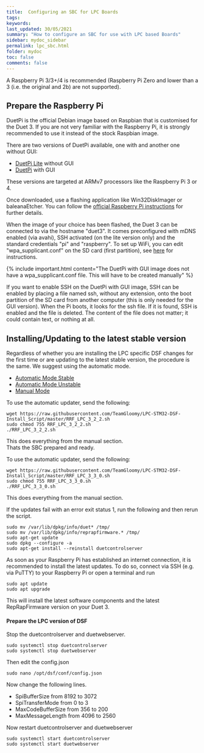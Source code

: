 ```yaml
---
title:  Configuring an SBC for LPC Boards
tags: 
keywords: 
last_updated: 30/05/2021
summary: "How to configure an SBC for use with LPC based Boards"
sidebar: mydoc_sidebar
permalink: lpc_sbc.html
folder: mydoc
toc: false
comments: false
---
```


A Raspberry Pi 3/3+/4 is recommended (Raspberry Pi Zero and lower than a 3 (i.e. the original and 2b) are not supported).

## Prepare the Raspberry Pi

DuetPi is the official Debian image based on Raspbian that is customised for the Duet 3. If you are not very familiar with the Raspberry Pi, it is strongly recommended to use it instead of the stock Raspbian image.

There are two versions of DuetPi available, one with and another one without GUI:

* [DuetPi Lite](https://pkg.duet3d.com/DuetPi-lite.zip) without GUI
* [DuetPi](https://pkg.duet3d.com/DuetPi.zip) with GUI

These versions are targeted at ARMv7 processors like the Raspberry Pi 3 or 4.

Once downloaded, use a flashing application like Win32DiskImager or baleanaEtcher. You can follow the [official Raspberry Pi instructions](https://www.raspberrypi.org/documentation/installation/installing-images/) for further details.

When the image of your choice has been flashed, the Duet 3 can be connected to via the hostname "duet3". It comes preconfigured with mDNS enabled (via avahi), SSH activated (on the lite version only) and the standard credentials "pi" and "raspberry". To set up WiFi, you can edit "wpa_supplicant.conf" on the SD card (first partition), see [here](https://www.raspberrypi.org/documentation/configuration/wireless/headless.md) for instructions.  

{% include important.html content="The DuetPi with GUI image does not have a wpa_supplicant.conf file. This will have to be created manually" %}

If you want to enable SSH on the DuetPi with GUI image, SSH can be enabled by placing a file named ssh, without any extension, onto the boot partition of the SD card from another computer (this is only needed for the GUI version). When the Pi boots, it looks for the ssh file. If it is found, SSH is enabled and the file is deleted. The content of the file does not matter; it could contain text, or nothing at all.

## Installing/Updating to the latest stable version

Regardless of whether you are installing the LPC specific DSF changes for the first time or are updating to the latest stable version, the procedure is the same. We suggest using the automatic mode.

<ul id="profileTabs" class="nav nav-tabs">
    <li class="active"><a class="noCrossRef" href="#automatic" data-toggle="tab">Automatic Mode Stable</a></li>
    <li><a class="noCrossRef" href="#autobeta" data-toggle="tab">Automatic Mode Unstable</a></li>
    <li><a class="noCrossRef" href="#manual" data-toggle="tab">Manual Mode</a></li>
</ul>
  <div class="tab-content">
<div role="tabpanel" class="tab-pane active" id="automatic" markdown="1">

To use the automatic updater, send the following:

```
wget https://raw.githubusercontent.com/TeamGloomy/LPC-STM32-DSF-Install_Script/master/RRF_LPC_3_2_2.sh
sudo chmod 755 RRF_LPC_3_2_2.sh
./RRF_LPC_3_2_2.sh
```

This does everything from the manual section.  
Thats the SBC prepared and ready.

</div>

<div role="tabpanel" class="tab-pane active" id="autobeta" markdown="1">

To use the automatic updater, send the following:

```
wget https://raw.githubusercontent.com/TeamGloomy/LPC-STM32-DSF-Install_Script/master/RRF_LPC_3_3_0.sh
sudo chmod 755 RRF_LPC_3_3_0.sh
./RRF_LPC_3_3_0.sh
```

This does everything from the manual section. 

If the updates fail with an error exit status 1, run the following and then rerun the script.  
```
sudo mv /var/lib/dpkg/info/duet* /tmp/
sudo mv /var/lib/dpkg/info/reprapfirmware.* /tmp/
sudo apt-get update
sudo dpkg --configure -a
sudo apt-get install --reinstall duetcontrolserver
```

</div>

<div role="tabpanel" class="tab-pane" id="manual" markdown="1">

As soon as your Raspberry Pi has established an internet connection, it is recommended to install the latest updates. To do so, connect via SSH (e.g. via PuTTY) to your Raspberry Pi or open a terminal and run

```
sudo apt update
sudo apt upgrade
```

This will install the latest software components and the latest RepRapFirmware version on your Duet 3.

#### Prepare the LPC version of DSF 

Stop the duetcontrolserver and duetwebserver.  
```
sudo systemctl stop duetcontrolserver
sudo systemctl stop duetwebserver
```
Then edit the config.json  
```
sudo nano /opt/dsf/conf/config.json
```
Now change the following lines.
  - SpiBufferSize from 8192 to 3072
  - SpiTransferMode from 0 to 3
  - MaxCodeBufferSize from 356 to 200
  - MaxMessageLength from 4096 to 2560  
  
Now restart duetcontrolserver and duetwebserver   
```
sudo systemctl start duetcontrolserver
sudo systemctl start duetwebserver
```

</div>

</div>
